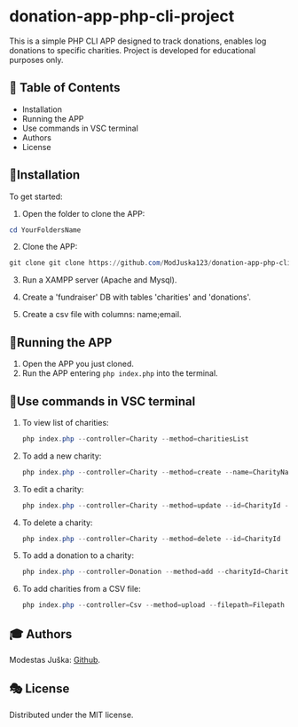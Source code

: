 # donation-app-php-cli-project

This is a simple PHP CLI APP designed to track donations, enables log donations to specific charities. 
Project is developed for educational purposes only.

## 📑 Table of Contents
- Installation
- Running the APP
- Use commands in VSC terminal
- Authors
- License


## 🚀Installation
To get started:

1. Open the folder to clone the APP:

```powershell
cd YourFoldersName
```

2. Clone the APP: 

```powershell
git clone git clone https://github.com/ModJuska123/donation-app-php-cli-project
```

3. Run a XAMPP server (Apache and Mysql).

4. Create a 'fundraiser' DB with tables 'charities' and 'donations'.

5. Create a csv file with columns: name;email.

## 🎉Running the APP

1. Open the APP you just cloned.
2. Run the APP entering `php index.php` into the terminal.


## 🧪Use commands in VSC terminal

1. To view list of charities:
     ```powershell
     php index.php --controller=Charity --method=charitiesList
     ```
2. To add a new charity:
     ```powershell
     php index.php --controller=Charity --method=create --name=CharityName --email=Charity@email.com
     ```
3. To edit a charity:
     ```powershell
     php index.php --controller=Charity --method=update --id=CharityId --name=NewCharity --email=newCharity@gmail.com
     ```
4. To delete a charity:
     ```powershell
     php index.php --controller=Charity --method=delete --id=CharityId
     ```
5. To add a donation to a charity:
     ```powershell
     php index.php --controller=Donation --method=add --charityId=CharityId --name=YourName --amount=donationAmount --dateTime=DateAndTimeOfDonation
     ```
6. To add charities from a CSV file:
     ```powershell
     php index.php --controller=Csv --method=upload --filepath=Filepath
     ```

## 🎓 Authors

Modestas Juška: [Github](https://github.com/ModJuska123).

## 🎭 License

Distributed under the MIT license.
